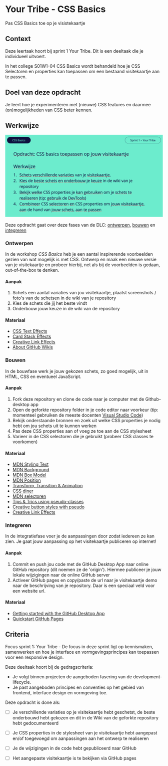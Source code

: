 
# Your Tribe - CSS Basics

Pas CSS Basics toe op je visistekaartje

## Context

Deze leertaak hoort bij sprint 1 Your Tribe. Dit is een deeltaak die je individueel uitvoert.

In het college S01W1-04 CSS Basics wordt behandeld hoe je CSS Selectoren en properties kan toepassen om een bestaand visitekaartje aan te passen.


## Doel van deze opdracht

Je leert hoe je experimenteren met (nieuwe) CSS features en daarmee (on)mogelijkheden van CSS beter kennen.



## Werkwijze
![Opdrachtomschrijving](opdrachtomschrijving.png)

Deze opdracht gaat over deze fases van de DLC: [ontwerpen](#ontwerpen), [bouwen](#bouwen) en [integreren](#integreren) 

### Ontwerpen
In de workshop *CSS Basics* heb je een aantal inspirerende voorbeelden gezien van wat mogelijk is met CSS. Ontwerp en maak een nieuwe versie van je visitekaartje en probeer hierbij, net als bij de voorbeelden is gedaan, out-of-the-box te denken. 

#### Aanpak

1. Schets een aantal variaties van jou visitekaartje, plaatst screenshots / foto's van de schetsen in de wiki van je repository
2. Kies de schets die jij het beste vindt
3. Onderbouw jouw keuze in de wiki van de repository

#### Materiaal 

- [CSS Text Effects](https://freefrontend.com/css-text-effects/)
- [Card Stack Effects](https://tympanus.net/codrops/2015/10/28/effect-ideas-for-card-stacks/)
- [Creative Link Effects](https://tympanus.net/codrops/2013/08/06/creative-link-effects/)
- [About GitHub Wikis](https://docs.github.com/en/communities/documenting-your-project-with-wikis/about-wikis) 

### Bouwen
In de bouwfase werk je jouw gekozen schets, zo goed mogelijk, uit in HTML, CSS en eventueel JavaScript.

#### Aanpak

1. Fork deze repository en clone de code naar je computer met de Github-desktop app
2. Open de geforkte repository folder in je code editor naar voorkeur (tip: momenteel gebruiken de meeste docenten [Visual Studio Code](https://code.visualstudio.com/))
3. Bekijk onderstaande bronnen en zoek uit welke CSS properties je nodig hebt om jou schets uit te kunnen werken
4. Pas deze CSS properties aan of voeg ze toe aan de CSS stylesheet
5. Varieer in de CSS selectoren die je gebruikt (probeer CSS classes te voorkomen)

#### Materiaal 

- [MDN Styling Text](https://developer.mozilla.org/en-US/docs/Learn/CSS/Styling_text/Fundamentals)
- [MDN Background](https://developer.mozilla.org/en-US/docs/Web/CSS/background)
- [MDN Box Model](https://developer.mozilla.org/en-US/docs/Web/CSS/CSS_Box_Model)
- [MDN Position](https://developer.mozilla.org/en-US/docs/Web/CSS/position)
- [Transform, Transition & Animation](https://dev.to/moreno8423/css-transforms-transitions-and-animations-2m7d)
- [CSS diner](https://flukeout.github.io/)
- [MDN selectoren](https://developer.mozilla.org/en-US/docs/Learn/CSS/Building_blocks/Selectors)
- [Tips & Trics using pseudo-classes](https://codeburst.io/css-tips-and-tricks-using-pseudo-class-fa83248bb6e0)
- [Creative button styles with pseudo](https://tympanus.net/Development/CreativeButtons/)
- [Creative Link Effects](https://tympanus.net/codrops/2013/08/06/creative-link-effects/)


### Integreren
In de integratiefase voer je de aanpassingen door zodat iedereen ze kan zien. Je gaat jouw aanpassing op het visitekaartje publiceren op internet! 

#### Aanpak

1. Commit en push jou code met de GitHub Desktop App naar online GitHub repository (dit noemen ze de 'origin'). Hiermee publiceer je jouw lokale wijzigingen naar de online GitHub server
2. Activeer GitHub pages en copy/paste de url naar je visitekaartje demo naar de beschrijving van je repository. Daar is een speciaal veld voor een website url.

#### Materiaal 

- [Getting started with the GitHub Desktop App](https://docs.github.com/en/desktop/installing-and-configuring-github-desktop/overview/getting-started-with-github-desktop)
- [Quickstart GitHub Pages](https://docs.github.com/en/pages/quickstart)

## Criteria

Focus sprint 1: Your Tribe - De focus in deze sprint ligt op kennismaken, samenwerken en hoe je interface en vormgevingsprincipes kan toepassen voor een responsive design.

Deze deeltaak hoort bij de gedragscriteria:

- Je volgt binnen projecten de aangeboden fasering van de development-lifecycle.
- Je past aangeboden principes en conventies op het gebied van frontend, interface design en vormgeving toe.

Deze opdracht is done als:

- [ ] Je verschillende variaties op je visitekaartje hebt geschetst, de beste onderbouwd hebt gekozen en dit in de Wiki van de geforkte repository hebt gedocumenteerd
- [ ] Je CSS properties in de stylesheet van je visitekaartje hebt aangepast en/of toegevoegd om aanpassingen aan het ontwerp te realiseren
- [ ] Je de wijzigingen in de code hebt gepubliceerd naar GitHub  
- [ ] Het aangepaste visitekaartje is te bekijken via GitHub pages 


